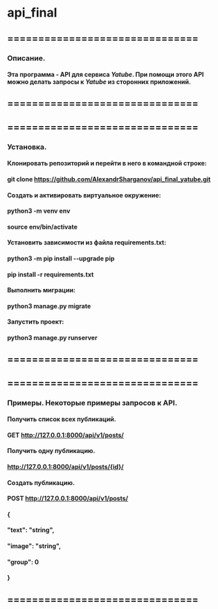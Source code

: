 # api_final

## ===============================
### Описание.

#### Эта программа - **API** для сервиса *Yatube*. При помощи этого **API** можно делать запросы к *Yatube* из сторонних приложений.
## ===============================


## ===============================
### Установка.

#### Клонировать репозиторий и перейти в него в командной строке:
#### git clone https://github.com/AlexandrSharganov/api_final_yatube.git

#### Cоздать и активировать виртуальное окружение:
#### python3 -m venv env
#### source env/bin/activate

#### Установить зависимости из файла requirements.txt:
#### python3 -m pip install --upgrade pip
#### pip install -r requirements.txt

#### Выполнить миграции:
#### python3 manage.py migrate

#### Запустить проект:
#### python3 manage.py runserver
## ===============================


## ===============================
### Примеры. Некоторые примеры запросов к API.

#### Получить список всех публикаций.
#### GET http://127.0.0.1:8000/api/v1/posts/

#### Получить одну публикацию.
#### http://127.0.0.1:8000/api/v1/posts/{id}/

#### Создать публикацию.
#### POST http://127.0.0.1:8000/api/v1/posts/
#### {
####     "text": "string",
####     "image": "string",
####     "group": 0
#### }
## ===============================





